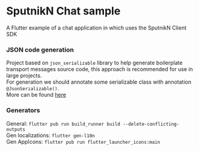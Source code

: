 # SputnikN Chat sample
A Flutter example of a chat application in which uses the SputnikN Client SDK

### JSON code generation
Project based on `json_serializable` library to help generate boilerplate transport messages source code, this approach is recommended for use in large projects.<br>
For generation we should annotate some serializable class with annotation `@JsonSerializable()`.<br>
More can be found [here](https://pub.dev/packages/json_serializable)

### Generators
General: `flutter pub run build_runner build --delete-conflicting-outputs`<br>
Gen localizations: `flutter gen-l10n`<br>
Gen AppIcons: `flutter pub run flutter_launcher_icons:main`
